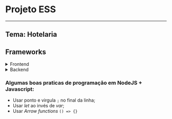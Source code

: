 # Projeto ESS
***
## Tema: Hotelaria

## Frameworks
<details><summary>Frontend</summary>

 <a href="https://pt-br.legacy.reactjs.org/docs/getting-started.html">
  React
 </a>
 </details>

 <details>
 <summary>Backend</summary>

 <a href=https://community.revelo.com.br/criando-uma-api-restful-utilizando-node-js-express-js-e-mongoose/>
  Node+Express+MongoDB
 </a>
 + <a href="https://medium.com/@habbema/node-js-apis-0e3544877f43">
    Node+express+json
</a>
</details>

### Algumas boas praticas de programação em NodeJS + Javascript:
* Usar ponto e virgula `;` no final da linha;
* Usar *let* ao invés de *var*;
* Usar *Arrow functions* `() => {}`
